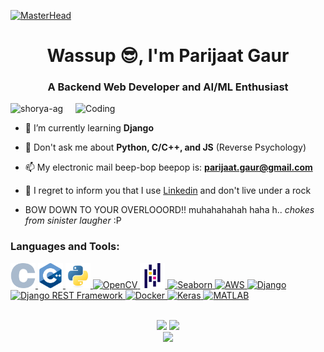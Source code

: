 [![MasterHead](https://user-images.githubusercontent.com/10498744/210012254-234538ff-d198-48aa-8964-37e6fd45d227.gif)](https://parijaat-g.io)
<h1 align="center">Wassup 😎, I'm Parijaat Gaur</h1>
<h3 align="center">A Backend Web Developer and AI/ML Enthusiast</h3>

<img align="right" alt="Coding" width="400" src="https://media.tenor.com/2nKSTDDekOgAAAAC/coding-kira.gif">

<p align="left"> <img src="https://komarev.com/ghpvc/?username=Youruler1&label=Profile%20views&color=0e75b6&style=flat" alt="shorya-ag" /> </p>

- 🌱 I’m currently learning **Django**

- 💬 Don't ask me about **Python, C/C++, and JS** (Reverse Psychology)

- 📫 My electronic mail beep-bop beepop is: **parijaat.gaur@gmail.com**

- 📄 I regret to inform you that I use [Linkedin](www.linkedin.com/in/parijaat-gaur-1188921bb) and don't live under a rock

- BOW DOWN TO YOUR OVERLOOORD!! muhahahahah haha h.. *chokes from sinister laugher* :P

<!-- <h3 align="left">Connect with me:</h3>
<p align="left">
<a href="https://twitter.com/shoryaa46347054" target="blank"><img align="center" src="https://raw.githubusercontent.com/rahuldkjain/github-profile-readme-generator/master/src/images/icons/Social/twitter.svg" alt="shoryaa46347054" height="30" width="40" /></a>
<a href="https://linkedin.com/in/shorya-agarwal-84580b208" target="blank"><img align="center" src="https://raw.githubusercontent.com/rahuldkjain/github-profile-readme-generator/master/src/images/icons/Social/linked-in-alt.svg" alt="shorya-agarwal-84580b208" height="30" width="40" /></a>
<a href="https://instagram.com/shorya.agarwal58" target="blank"><img align="center" src="https://raw.githubusercontent.com/rahuldkjain/github-profile-readme-generator/master/src/images/icons/Social/instagram.svg" alt="shorya.agarwal58" height="30" width="40" /></a>
<a href="https://auth.geeksforgeeks.org/user/shoryaagarwal58" target="blank"><img align="center" src="https://raw.githubusercontent.com/rahuldkjain/github-profile-readme-generator/master/src/images/icons/Social/geeks-for-geeks.svg" alt="shoryaagarwal58" height="30" width="40" /></a>
</p> -->

<h3 align="left">Languages and Tools:</h3>
<p align="left"> 

<p>
  <a href="https://www.cprogramming.com/" target="_blank" rel="noreferrer"> 
    <img src="https://raw.githubusercontent.com/devicons/devicon/master/icons/c/c-original.svg" alt="C" width="40" height="40"/> 
  </a>
  <a href="https://www.w3schools.com/cpp/" target="_blank" rel="noreferrer"> 
    <img src="https://raw.githubusercontent.com/devicons/devicon/master/icons/cplusplus/cplusplus-original.svg" alt="C++" width="40" height="40"/> 
  </a>
  <a href="https://www.python.org" target="_blank" rel="noreferrer"> 
    <img src="https://raw.githubusercontent.com/devicons/devicon/master/icons/python/python-original.svg" alt="Python" width="40" height="40"/> 
  </a>
  <a href="https://opencv.org/" target="_blank" rel="noreferrer"> 
    <img src="https://www.vectorlogo.zone/logos/opencv/opencv-icon.svg" alt="OpenCV" width="40" height="40"/> 
  </a>
  <a href="https://pandas.pydata.org/" target="_blank" rel="noreferrer"> 
    <img src="https://raw.githubusercontent.com/devicons/devicon/master/icons/pandas/pandas-original.svg" alt="Pandas" width="40" height="40"/> 
  </a>
  <a href="https://seaborn.pydata.org/" target="_blank" rel="noreferrer"> 
    <img src="https://seaborn.pydata.org/_images/logo-mark-lightbg.svg" alt="Seaborn" width="40" height="40"/> 
  </a>
  <a href="https://aws.amazon.com/" target="_blank" rel="noreferrer"> 
    <img src="https://cdn.jsdelivr.net/gh/devicons/devicon@latest/icons/amazonwebservices/amazonwebservices-plain-wordmark.svg" alt="AWS" width="40" height="40"/> 
  </a>
  <a href="https://www.djangoproject.com/" target="_blank" rel="noreferrer"> 
    <img src="https://cdn.jsdelivr.net/gh/devicons/devicon@latest/icons/django/django-plain-wordmark.svg" alt="Django" width="40" height="40"/> 
  </a>
  <a href="https://www.django-rest-framework.org/" target="_blank" rel="noreferrer"> 
    <img src="https://cdn.jsdelivr.net/gh/devicons/devicon@latest/icons/djangorest/djangorest-original.svg" alt="Django REST Framework" width="40" height="40"/> 
  </a>
  <a href="https://www.docker.com/" target="_blank" rel="noreferrer"> 
    <img src="https://cdn.jsdelivr.net/gh/devicons/devicon@latest/icons/docker/docker-original-wordmark.svg" alt="Docker" width="40" height="40"/> 
  </a>
  <a href="https://keras.io/" target="_blank" rel="noreferrer"> 
    <img src="https://cdn.jsdelivr.net/gh/devicons/devicon@latest/icons/keras/keras-original.svg" alt="Keras" width="40" height="40"/> 
  </a>
  <a href="https://www.mathworks.com/" target="_blank" rel="noreferrer"> 
    <img src="https://upload.wikimedia.org/wikipedia/commons/2/21/Matlab_Logo.png" alt="MATLAB" width="40" height="40"/> 
  </a>
</p>


<!-- 
<a href="https://www.cprogramming.com/" target="_blank" rel="noreferrer"> <img src="https://raw.githubusercontent.com/devicons/devicon/master/icons/c/c-original.svg" alt="c" width="40" height="40"/> </a> <a href="https://www.w3schools.com/cpp/" target="_blank" rel="noreferrer"> <img src="https://raw.githubusercontent.com/devicons/devicon/master/icons/cplusplus/cplusplus-original.svg" alt="cplusplus" width="40" height="40"/> </a> </a> <a href="https://www.python.org" target="_blank" rel="noreferrer"> <img src="https://raw.githubusercontent.com/devicons/devicon/master/icons/python/python-original.svg" alt="python" width="40" height="40"/> </a><a href="https://opencv.org/" target="_blank" rel="noreferrer"> <img src="https://www.vectorlogo.zone/logos/opencv/opencv-icon.svg" alt="opencv" width="40" height="40"/> </a> <a href="https://pandas.pydata.org/" target="_blank" rel="noreferrer"> <img src="https://raw.githubusercontent.com/devicons/devicon/2ae2a900d2f041da66e950e4d48052658d850630/icons/pandas/pandas-original.svg" alt="pandas" width="40" height="40"/> </a>  <a href="https://seaborn.pydata.org/" target="_blank" rel="noreferrer"> <img src="https://seaborn.pydata.org/_images/logo-mark-lightbg.svg" alt="seaborn" width="40" height="40"/> </a> <img src="https://cdn.jsdelivr.net/gh/devicons/devicon@latest/icons/amazonwebservices/amazonwebservices-plain-wordmark.svg" alt="AWS" width="40" height="40"/> <img src="https://cdn.jsdelivr.net/gh/devicons/devicon@latest/icons/django/django-plain-wordmark.svg" alt="Django" width="40" height="40"/> 
<img src="https://cdn.jsdelivr.net/gh/devicons/devicon@latest/icons/djangorest/djangorest-original.svg" alt="Django REST Framework" width="40" height="40"/>
<img src="https://cdn.jsdelivr.net/gh/devicons/devicon@latest/icons/docker/docker-original-wordmark.svg" alt="Django REST Framework" width="40" height="40"/>
<a href="https://keras.io/" target="_blank" rel="noreferrer"> <img src="https://cdn.jsdelivr.net/gh/devicons/devicon@latest/icons/keras/keras-original.svg" alt="keras" width="40" height="40"/> </a> 
<a href="https://www.mathworks.com/" target="_blank" rel="noreferrer"> <img src="https://upload.wikimedia.org/wikipedia/commons/2/21/Matlab_Logo.png" alt="matlab" width="40" height="40"/> 
</p> -->


<!-- <p><img align="left" src="https://github-readme-stats.vercel.app/api?username=Youruler1&show_icons=true&theme=tokyonight&bg_color=11000000&locale=en&layout=compact" alt="parijaat-g"/></p>

<p>&nbsp;<img align="center" src="https://github-readme-stats.vercel.app/api/top-langs/?username=Youruler1&layout=compact" alt="parijaat-g" /></p>

<p><img align="center" src="https://github-readme-streak-stats-chi-two.vercel.app?user=Youruler1&theme=transparent&hide_border=true" alt="parijaat-g" /></p> -->

<div align="center">
<br/>
  <!-- First row -->
  <img src="https://github-readme-stats.vercel.app/api?username=Youruler1&show_icons=true&theme=tokyonight&bg_color=11000000&locale=en&layout=compact&hide_border=true" height="180" />
  <img src="https://github-readme-stats.vercel.app/api/top-langs/?username=Youruler1&layout=compact&theme=tokyonight&bg_color=11000000&hide_border=true" height="180" />

  <!-- Second row -->
  <br/>
   <img src="https://github-readme-streak-stats-chi-two.vercel.app?user=Youruler1&theme=transparent&hide_border=true" width="800" />


</div>
